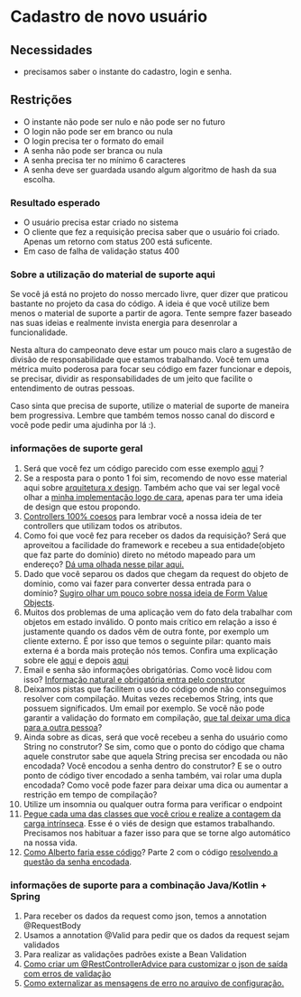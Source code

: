 # Cadastro de novo usuário

## Necessidades

* precisamos saber o instante do cadastro, login e senha.

## Restrições

*   O instante não pode ser nulo e não pode ser no futuro
*   O login não pode ser em branco ou nula
*   O login precisa ter o formato do email
*   A senha não pode ser branca ou nula
*   A senha precisa ter no mínimo 6 caracteres
*   A senha deve ser guardada usando algum algoritmo de hash da sua escolha.

### Resultado esperado

*  O usuário precisa estar criado no sistema
*  O cliente que fez a requisição precisa saber que o usuário foi criado. Apenas um retorno com status 200 está suficente.
* Em caso de falha de validação status 400

### Sobre a utilização do material de suporte aqui

Se você já está no projeto do nosso mercado livre, quer dizer que praticou bastante no projeto da casa do código. A ideia é que você utilize bem menos o material de suporte a partir de agora. Tente sempre fazer baseado nas suas ideias e realmente invista energia para desenrolar a funcionalidade. 

Nesta altura do campeonato deve estar um pouco mais claro a sugestão de divisão de responsabilidade que estamos trabalhando. Você tem uma métrica muito poderosa para focar seu código em fazer funcionar e depois, se precisar, dividir as responsabilidades de um jeito que facilite o entendimento de outras pessoas. 

Caso sinta que precisa de suporte, utilize o material de suporte de maneira bem progressiva. Lembre que também temos nosso canal do discord e você pode pedir uma ajudinha por lá :). 

### **informações de suporte geral**

1.  Será que você fez um código parecido com esse exemplo [aqui](https://drive.google.com/file/d/1TZ57A-QRAmlhyyuqBPW2sTCMr3gtdyP5/view?usp=sharing) ?
2.  Se a resposta para o ponto 1 foi sim, recomendo de novo esse material aqui sobre [arquitetura x design](https://drive.google.com/file/d/1zyoz7tx4iqQI_A6QKRsDG3JvA1f3p1IM/view?usp=sharing). Também acho que vai ser legal você olhar a [minha implementação logo de cara](https://drive.google.com/file/d/1inm4z8yHDh3bnkcbezEshkrb2ILSFq2T/view?usp=sharing), apenas para ter uma ideia de design que estou propondo.
3.  [Controllers 100% coesos](https://drive.google.com/file/d/10f3lT3lB2CEXdyss7ZjeSVzmDkzEU57d/view?usp=sharing) para lembrar você a nossa ideia de ter controllers que utilizam todos os atributos.
4.  Como foi que você fez para receber os dados da requisição? Será que aproveitou a facilidade do framework e recebeu a sua entidade(objeto que faz parte do domínio) direto no método mapeado para um endereço? [Dá uma olhada nesse pilar aqui.](https://drive.google.com/file/d/1SMwN_Dd9MdWI047o5dGJuBdPygbc6giX/view?usp=sharing)
5.  Dado que você separou os dados que chegam da request do objeto de domínio, como vai fazer para converter dessa entrada para o domínio? [Sugiro olhar um pouco sobre nossa ideia de Form Value Objects](https://drive.google.com/file/d/18Mu6IG0CzuDtTjoPsFJWscOxG2LZvv6O/view?usp=sharing).
6.  Muitos dos problemas de uma aplicação vem do fato dela trabalhar com objetos em estado inválido. O ponto mais crítico em relação a isso é justamente quando os dados vêm de outra fonte, por exemplo um cliente externo. É por isso que temos o seguinte pilar: quanto mais externa é a borda mais proteção nós temos. Confira uma explicação sobre ele [aqui](https://drive.google.com/file/d/1P_860b6FL8mIj9X8yyQyW4B2YNL2kW5V/view?usp=sharing) e depois [aqui](https://drive.google.com/file/d/1BgjdHCbrPP8ZuTRLi5tn2a7iPepr1sCR/view?usp=sharing)
7.  Email e senha são informações obrigatórias. Como você lidou com isso? [Informação natural e obrigatória entra pelo construtor](https://drive.google.com/file/d/1988eYtK-AqS6FVET1zO04HzjM6egHoKM/view?usp=sharing)
8.  Deixamos pistas que facilitem o uso do código onde não conseguimos resolver com compilação. Muitas vezes recebemos String, ints que possuem significados. Um email por exemplo. Se você não pode garantir a validação do formato em compilação, [que tal deixar uma dica para a outra pessoa](https://drive.google.com/file/d/1TMENbD2V_87FmEGzwjTb4zqUnucsDnKM/view?usp=sharing)?
9.  Ainda sobre as dicas, será que você recebeu a senha do usuário como String no construtor? Se sim, como que o ponto do código que chama aquele construtor sabe que aquela String precisa ser encodada ou não encodada? Você encodou a senha dentro do construtor? E se o outro ponto de código tiver encodado a senha também, vai rolar uma dupla encodada? Como você pode fazer para deixar uma dica ou aumentar a restrição em tempo de compilação?
10.  Utilize um insomnia ou qualquer outra forma para verificar o endpoint
11.  [Pegue cada uma das classes que você criou e realize a contagem da carga intrínseca](https://drive.google.com/file/d/1MwuEjVO9evwVsYK5t5hB0q22uHj7CwSQ/view?usp=sharing). Esse é o viés de design que estamos trabalhando. Precisamos nos habituar a fazer isso para que se torne algo automático na nossa vida.
12.  [Como Alberto faria esse código](https://drive.google.com/file/d/1ftB7EmVqRjDyEQRHU3clQJqkiYmBHUJ8/view?usp=sharing)? Parte 2 com o código [resolvendo a questão da senha encodada](https://drive.google.com/file/d/1F44GfX42asAK4EvTcCzkm2epNMnAfprk/view?usp=sharing).

### informações de suporte para a combinação Java/Kotlin + Spring

1.  Para receber os dados da request como json, temos a annotation @RequestBody
2.  Usamos a annotation @Valid para pedir que os dados da request sejam validados
3.  Para realizar as validações padrões existe a Bean Validation
4.  [Como criar um @RestControllerAdvice para customizar o json de saída com erros de validação](https://drive.google.com/file/d/1FfYMfcbAODr3RKBFqtj8aj_Ztvjbkfhy/view?usp=sharing)
5.  [Como externalizar as mensagens de erro no arquivo de configuração.](https://drive.google.com/file/d/1FfYMfcbAODr3RKBFqtj8aj_Ztvjbkfhy/view?usp=sharing)